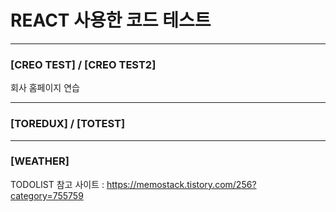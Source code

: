 # REACT 사용한 코드 테스트

***
### [CREO TEST] / [CREO TEST2]
회사 홈페이지 연습
***
### [TOREDUX] / [TOTEST]
***
### [WEATHER]
TODOLIST 참고 사이트 : https://memostack.tistory.com/256?category=755759
